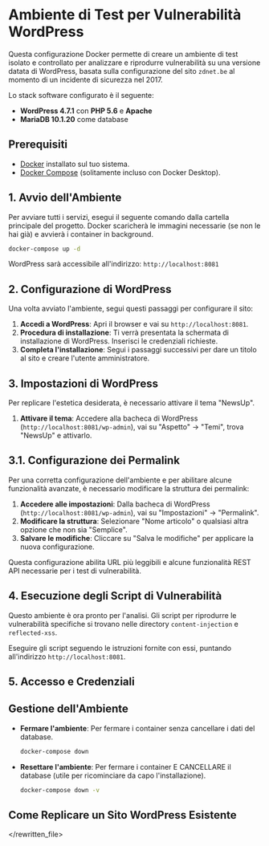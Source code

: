 # Ambiente di Test per Vulnerabilità WordPress

Questa configurazione Docker permette di creare un ambiente di test isolato e controllato per analizzare e riprodurre vulnerabilità su una versione datata di WordPress, basata sulla configurazione del sito `zdnet.be` al momento di un incidente di sicurezza nel 2017.

Lo stack software configurato è il seguente:
-   **WordPress 4.7.1** con **PHP 5.6** e **Apache**
-   **MariaDB 10.1.20** come database

## Prerequisiti

-   [Docker](https://docs.docker.com/get-docker/) installato sul tuo sistema.
-   [Docker Compose](https://docs.docker.com/compose/install/) (solitamente incluso con Docker Desktop).

## 1. Avvio dell'Ambiente

Per avviare tutti i servizi, esegui il seguente comando dalla cartella principale del progetto. Docker scaricherà le immagini necessarie (se non le hai già) e avvierà i container in background.

```bash
docker-compose up -d
```

WordPress sarà accessibile all'indirizzo:
`http://localhost:8081`

## 2. Configurazione di WordPress

Una volta avviato l'ambiente, segui questi passaggi per configurare il sito:

1.  **Accedi a WordPress**: Apri il browser e vai su `http://localhost:8081`.
2.  **Procedura di installazione**: Ti verrà presentata la schermata di installazione di WordPress. Inserisci le credenziali richieste.
3.  **Completa l'installazione**: Segui i passaggi successivi per dare un titolo al sito e creare l'utente amministratore.

## 3. Impostazioni di WordPress

Per replicare l'estetica desiderata, è necessario attivare il tema "NewsUp".

1.  **Attivare il tema**: Accedere alla bacheca di WordPress (`http://localhost:8081/wp-admin`), vai su "Aspetto" -> "Temi", trova "NewsUp" e attivarlo.

## 3.1. Configurazione dei Permalink

Per una corretta configurazione dell'ambiente e per abilitare alcune funzionalità avanzate, è necessario modificare la struttura dei permalink:

1.  **Accedere alle impostazioni**: Dalla bacheca di WordPress (`http://localhost:8081/wp-admin`), vai su "Impostazioni" -> "Permalink".
2.  **Modificare la struttura**: Selezionare "Nome articolo" o qualsiasi altra opzione che non sia "Semplice".
3.  **Salvare le modifiche**: Cliccare su "Salva le modifiche" per applicare la nuova configurazione.

Questa configurazione abilita URL più leggibili e alcune funzionalità REST API necessarie per i test di vulnerabilità.

## 4. Esecuzione degli Script di Vulnerabilità

Questo ambiente è ora pronto per l'analisi. Gli script per riprodurre le vulnerabilità specifiche si trovano nelle directory `content-injection` e `reflected-xss`.

Eseguire gli script seguendo le istruzioni fornite con essi, puntando all'indirizzo `http://localhost:8081`.

## 5. Accesso e Credenziali

## Gestione dell'Ambiente

-   **Fermare l'ambiente**: Per fermare i container senza cancellare i dati del database.
    ```bash
    docker-compose down
    ```
-   **Resettare l'ambiente**: Per fermare i container E CANCELLARE il database (utile per ricominciare da capo l'installazione).
    ```bash
    docker-compose down -v
    ```

## Come Replicare un Sito WordPress Esistente

</rewritten_file>
